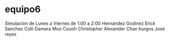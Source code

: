 # equipo6
Simulación de Lunes a Viernes de 1:00 a 2:00 
Hernandez Godínez Erick
Sanchez Colli Damara
Moo Couoh Christopher Alexander
Chan burgos Jose reyes
